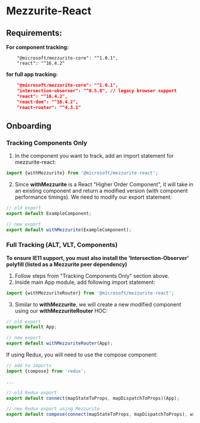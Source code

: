 # Mezzurite-React

## Requirements:
**For component tracking:** 
```
    "@microsoft/mezzurite-core": "^1.0.1",
    "react": "^16.4.2"
```
**for full app tracking:**
```json
    "@microsoft/mezzurite-core": "^1.0.1",
    "intersection-observer": "^0.5.0", // legacy browser support
    "react": "^16.4.2",
    "react-dom": "^16.4.2",
    "react-router": "^4.3.1"
```

## Onboarding
### Tracking Components Only
1. In the component you want to track, add an import statement for mezzurite-react:
```javascript
import {withMezzurite} from '@microsoft/mezzurite-react';
```
2. Since **withMezzurite** is a React "Higher Order Component", it will take in an existing component and return a modified version (with component performance timings). We need to modify our export statement:
```javascript
// old export
export default ExampleComponent;

// new export
export default withMezzurite(ExampleComponent);
```

### Full Tracking (ALT, VLT, Components)
****To ensure IE11 support, you must also install the 'Intersection-Observer' polyfill (listed as a Mezzurite peer dependency)****
1. Follow steps from "Tracking Components Only" section above.
2. Inside main App module, add following import statement:
```javascript
import {withMezzuriteRouter} from '@microsoft/mezzurite-react';
```
3. Similar to **withMezzurite**, we will create a new modified component using our **withMezzuriteRouter** HOC:
```javascript
// old export
export default App;

// new export
export default withMezzuriteRouter(App);
```
If using Redux, you will need to use the compose component:
```javascript
// add to imports
import {compose} from 'redux';

...

// old Redux export
export default connect(mapStateToProps, mapDispatchToProps)(App);

// new Redux export using Mezzurite
export default compose(connect(mapStateToProps, mapDispatchToProps), withMezzuriteRouter)(App);
```
